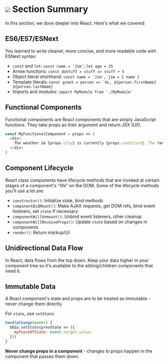 # ![](https://ga-dash.s3.amazonaws.com/production/assets/logo-9f88ae6c9c3871690e33280fcf557f33.png) Section Summary


In this section, we dove deeper into React. Here's what we covered:

## ES6/ES7/ESNext

You learned to write cleaner, more concise, and more readable code with ESNext syntax:

  - `const` and `let`: `const name = 'Jim'`; `let age = 25`
  - Arrow functions: `const doStuff = stuff => stuff + 5`
  - Object literal shorthand: `const name = 'Jim', jim = { name }`
  - Template literals: ``const greet = person => `Hi, ${person.firstName} ${person.lastName}``
  - Imports and modules: `import MyModule from './MyModule'`

## Functional Components

Functional components are React components that are simply JavaScript functions. They take props as their argument and return JSX (UI!).

```javascript
const MyFunctionalComponent = props => (
  <div>
    The weather in {props.city} is currently {props.condition}. The temperature is {props.temperature}.
  </div>
)
```

## Component Lifecycle

React class components have lifecycle methods that are invoked at certain stages of a component's "life" on the DOM. Some of the lifecycle methods you'll use a lot are:

  - `constructor()`: Initialize state, bind methods
  - `componentDidMount()`: Make AJAX requests, get DOM refs, bind event listeners, set `state` if necessary
  - `componentWillUnmount()`: Unbind event listeners, other cleanup
  - `componentWillReceiveProps()`: Update `state` based on changes in components
  - `render()`: Return markup/UI

## Unidirectional Data Flow

In React, data flows from the top down. Keep your data higher in your component tree so it's available to the sibling/children components that need it.

## Immutable Data

A React component's state and props are to be treated as immutable - never change them directly.

For `state`, use `setState`:

```javascript
handleChange(event) {
  this.setState(prevState => ({
    myPieceOfState: event.target.value,
  }))
}
```

**Never change props in a component** - changes to props happen in the component that passes them down.
